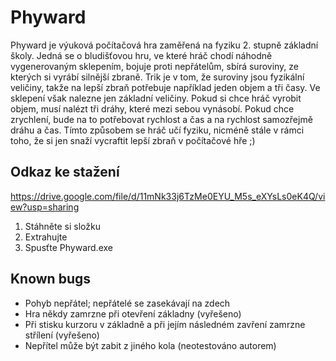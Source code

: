 # Phyward

Phyward je výuková počítačová hra zaměřená na fyziku 2. stupně základní školy.
Jedná se o bludišťovou hru, ve které hráč chodí náhodně vygenerovaným sklepením, bojuje proti nepřátelům, sbírá suroviny, ze kterých si vyrábí silnější zbraně.
Trik je v tom, že suroviny jsou fyzikální veličiny, takže na lepší zbraň potřebuje například jeden objem a tři časy. Ve sklepení však nalezne jen základní veličiny.
Pokud si chce hráč vyrobit objem, musí nalézt tři dráhy, které mezi sebou vynásobí. Pokud chce zrychlení, bude na to potřebovat rychlost a čas a na rychlost samozřejmě dráhu a čas.
Tímto způsobem se hráč učí fyziku, nicméně stále v rámci toho, že si jen snaží vycraftit lepší zbraň v počítačové hře ;)

## Odkaz ke stažení
https://drive.google.com/file/d/11mNk33j6TzMe0EYU_M5s_eXYsLs0eK4Q/view?usp=sharing

1) Stáhněte si složku
2) Extrahujte
3) Spusťte Phyward.exe

## Known bugs
- Pohyb nepřátel; nepřátelé se zasekávají na zdech
- Hra někdy zamrzne při otevření základny (vyřešeno)
- Při stisku kurzoru v základně a při jejím následném zavření zamrzne střílení (vyřešeno)
- Nepřítel může být zabit z jiného kola (neotestováno autorem)

